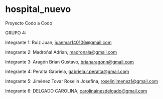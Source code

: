 # hospital_nuevo
Proyecto Codo a Codo

GRUPO 4:

Integrante 1:	Ruiz	Juan,	juanmar140106@gmail.com

Integrante 2:	Madroñal	Adrian,	madronala@gmail.com

Integrante 3:	Aragón	Brian Gustavo,	brianaragonn@gmail.com

Integrante 4:	Peralta	Gabriela,	gabriela.r.peralta@gmail.com

Integrante 5:	Jiménez Tovar	Roselin Josefina,	roselinjimenez1@gmail.com

Integrante 6:	DELGADO	CAROLINA, 	carolinainesdelgado@gmail.com
